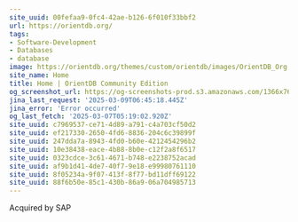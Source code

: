```yaml
---
site_uuid: 00fefaa9-0fc4-42ae-b126-6f010f33bbf2
url: https://orientdb.org/
tags:
- Software-Development
- Databases
- database
image: https://orientdb.org/themes/custom/orientdb/images/OrientDB_Org.png
site_name: Home
title: Home | OrientDB Community Edition
og_screenshot_url: https://og-screenshots-prod.s3.amazonaws.com/1366x768/80/false/27a02af846cd7181bea4fc6d0c789c3c91119c25be37ab532f5f316e50772b2c.jpeg
jina_last_request: '2025-03-09T06:45:18.445Z'
jina_error: 'Error occurred'
og_last_fetch: '2025-03-07T05:19:02.920Z'
site_uuid: c7969537-ce71-4d89-a791-c4a703cf50d2
site_uuid: ef217330-2650-4fd6-8836-204c6c39899f
site_uuid: 247dda7a-8943-4fd0-b60e-4212454296b2
site_uuid: 10e38438-eace-4b88-8b0e-c12f2a8f6517
site_uuid: 0323cdce-3c61-4671-b748-e2238752acad
site_uuid: af9b1d41-4de7-40f7-9e18-e99980761110
site_uuid: 8f05234a-9f07-413f-8f77-bd11dff69122
site_uuid: 88f6b50e-85c1-430b-86a9-06a704985713
---
```

Acquired by SAP
